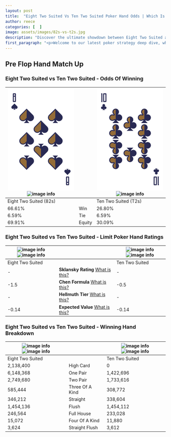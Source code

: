 ```yaml
---
layout: post
title:  "Eight Two Suited Vs Ten Two Suited Poker Hand Odds | Which Is The Better Hand In Poker? A Complete Guide"
author: reece
categories: [  ]
image: assets/images/82s-vs-t2s.jpg
description: "Discover the ultimate showdown between Eight Two Suited and Ten Two Suited in poker! Uncover the odds, strategies, and scenarios where one hand triumphs over the other. Get ready to up your poker game with this thrilling analysis."
first_paragraph: "<p>Welcome to our latest poker strategy deep dive, where we're pitting two distinct hands against each other in a high-stakes showdown: Eight Two Suited vs Ten Two Suited.</p><p>In the dynamic world of poker, every decision counts, and knowing which hand holds the upper hand is key to your success at the table.</p><p>In this article, we'll dissect these two hands, explore the scenarios where one dominates the other, and equip you with the knowledge to make strategic choices that can tip the odds in your favor.</p><p>Get ready to unravel the intriguing dynamics of these poker hands and elevate your game to new heights.</p>"
---
```




[comment]: # (sp0)

## Pre Flop Hand Match Up

<div class="table hand-ratings" markdown="1"> 



### Eight Two Suited vs Ten Two Suited - Odds Of Winning


    
| ![image info](assets/images/hand1/8.png) ![image info](assets/images/hand1/2s.png) |  | ![image info](assets/images/hand2/t.png) ![image info](assets/images/hand2/2s.png) |
| -------- | -------- | -------- |
| Eight Two Suited (82s) |  | Ten Two Suited (T2s) |
| 66.61% | Win | 26.80% |
| 6.59% | Tie | 6.59% |
| 69.91% | Equity | 30.09% |




[comment]: # (sp1)



### Eight Two Suited vs Ten Two Suited - Limit Poker Hand Ratings


    
| ![image info](https://www.riverpairs.com/assets/images/hand1/8.png) ![image info](https://www.riverpairs.com/assets/images/hand1/2s.png) |  | ![image info](https://www.riverpairs.com/assets/images/hand2/t.png) ![image info](https://www.riverpairs.com/assets/images/hand2/2s.png) |
| -------- | -------- | -------- |
| Eight Two Suited |  | Ten Two Suited |
| - | **Sklansky Rating** [What is this?](/sklansky-rating-explained) | - |
| -1.5 | **Chen Formula** [What is this?](/chen-formula-explained) | -0.5 |
| - | **Hellmuth Tier** [What is this?](/Hellmuth-tier-explained) | - |
| -0.14 | **Expected Value** [What is this?](/expected-value-explained) | -0.14 |




[comment]: # (sp2)



### Eight Two Suited vs Ten Two Suited - Winning Hand Breakdown


    
| ![image info](https://www.riverpairs.com/assets/images/hand1/8.png) ![image info](https://www.riverpairs.com/assets/images/hand1/2s.png) |  | ![image info](https://www.riverpairs.com/assets/images/hand2/t.png) ![image info](https://www.riverpairs.com/assets/images/hand2/2s.png) |
| -------- | -------- | -------- |
| Eight Two Suited |  | Ten Two Suited |
| 2,138,400 | High Card | 0 |
| 6,148,368 | One Pair | 1,422,696 |
| 2,749,680 | Two Pair | 1,733,616 |
| 585,444 | Three Of A Kind | 308,772 |
| 346,212 | Straight | 338,604 |
| 1,454,136 | Flush | 1,454,112 |
| 246,564 | Full House | 233,028 |
| 15,072 | Four Of A Kind | 11,880 |
| 3,624 | Straight Flush | 3,612 |




[comment]: # (sp3)



</div>

[comment]: # (sp4)



[comment]: # (sp5)

